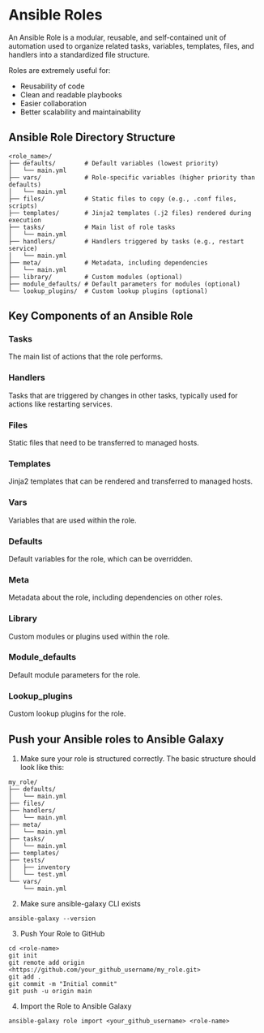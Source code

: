 # Ansible Roles

An Ansible Role is a modular, reusable, and self-contained unit of automation used to organize related tasks, variables, templates, files, and handlers into a standardized file structure.

Roles are extremely useful for:
- Reusability of code
- Clean and readable playbooks
- Easier collaboration
- Better scalability and maintainability

## Ansible Role Directory Structure

```
<role_name>/
├── defaults/        # Default variables (lowest priority)
│   └── main.yml
├── vars/            # Role-specific variables (higher priority than defaults)
│   └── main.yml
├── files/           # Static files to copy (e.g., .conf files, scripts)
├── templates/       # Jinja2 templates (.j2 files) rendered during execution
├── tasks/           # Main list of role tasks
│   └── main.yml
├── handlers/        # Handlers triggered by tasks (e.g., restart service)
│   └── main.yml
├── meta/            # Metadata, including dependencies
│   └── main.yml
├── library/         # Custom modules (optional)
├── module_defaults/ # Default parameters for modules (optional)
└── lookup_plugins/  # Custom lookup plugins (optional)
```

## Key Components of an Ansible Role

### Tasks
The main list of actions that the role performs.

### Handlers
Tasks that are triggered by changes in other tasks, typically used for actions like restarting services.

### Files
Static files that need to be transferred to managed hosts.

### Templates
Jinja2 templates that can be rendered and transferred to managed hosts.

### Vars
Variables that are used within the role.

### Defaults
Default variables for the role, which can be overridden.

### Meta
Metadata about the role, including dependencies on other roles.

### Library
Custom modules or plugins used within the role.

### Module_defaults
Default module parameters for the role.

### Lookup_plugins
Custom lookup plugins for the role.


## Push your Ansible roles to Ansible Galaxy

1. Make sure your role is structured correctly. The basic structure should look like this:

```
my_role/
├── defaults/
│   └── main.yml
├── files/
├── handlers/
│   └── main.yml
├── meta/
│   └── main.yml
├── tasks/
│   └── main.yml
├── templates/
├── tests/
│   ├── inventory
│   └── test.yml
└── vars/
    └── main.yml
```

2. Make sure ansible-galaxy CLI exists
```
ansible-galaxy --version
```

3. Push Your Role to GitHub
```
cd <role-name>
git init
git remote add origin <https://github.com/your_github_username/my_role.git>
git add .
git commit -m "Initial commit"
git push -u origin main
```

4. Import the Role to Ansible Galaxy

```
ansible-galaxy role import <your_github_username> <role-name>
```
